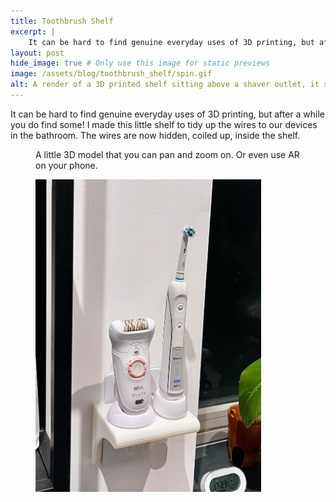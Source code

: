 ```yaml
---
title: Toothbrush Shelf
excerpt: |
    It can be hard to find genuine everyday uses of 3D printing, but after a while you do find some. <model-viewer alt="An interactive 3D render of a small 3D printed shelf to hold a toothbrush near the bathroom shaver socket without the cables being messy" src="/assets/blog/toothbrush_shelf/model/toothbrush_shelf.glb" ar poster="/assets/blog/toothbrush_shelf/model/poster.webp" camera-controls shadow-intensity="1.38" shadow-softness="2" exposure="0.8" auto-rotate camera-orbit="-35deg 78.72deg 411.2m" field-of-view="30deg" interaction-prompt="none"> </model-viewer>
layout: post
hide_image: true # Only use this image for static previews
image: /assets/blog/toothbrush_shelf/spin.gif
alt: A render of a 3D printed shelf sitting above a shaver outlet, it spins slowly. 
---
```


It can be hard to find genuine everyday uses of 3D printing, but after a while you do find some! I made this little shelf to tidy up the wires to our devices in the bathroom. The wires are now hidden, coiled up, inside the shelf.

<figure>
<model-viewer alt="An interactive 3D render of a small 3D printed shelf to hold a toothbrush near the bathroom shaver socket without the cables being messy" src="/assets/blog/toothbrush_shelf/model/toothbrush_shelf.glb" ar poster="/assets/blog/toothbrush_shelf/model/poster.webp" camera-controls shadow-intensity="1.38" shadow-softness="2" exposure="0.8" auto-rotate camera-orbit="-35deg 78.72deg 411.2m" field-of-view="30deg" interaction-prompt="none"> </model-viewer>
<figcaption>
A little 3D model that you can pan and zoom on. Or even use AR on your phone.
</figcaption>
</figure>

<figure>
<img style="height:500px;" src="/assets/blog/toothbrush_shelf/crop.jpeg"/>
<figcaption>
</figcaption>
</figure>

